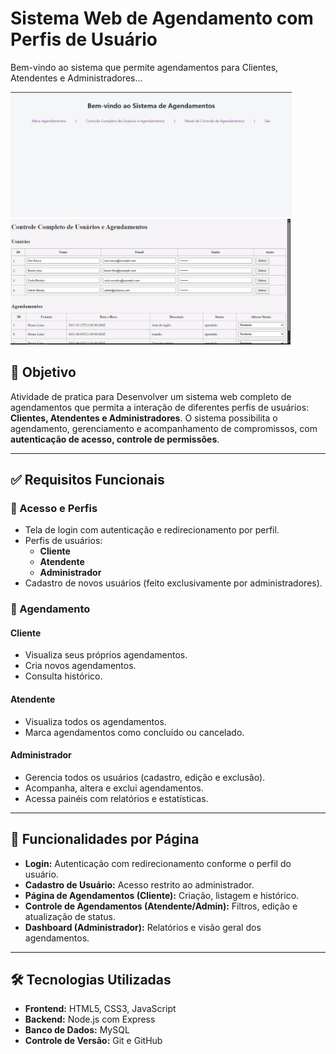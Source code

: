 # Sistema Web de Agendamento com Perfis de Usuário

Bem-vindo ao sistema que permite agendamentos para Clientes, Atendentes e Administradores...
<p float="left">
<img src="img/imagem-inicio.jpeg" width="450" />
<img src="img/imagem-controle.jpeg" width="448" />
</p>

## 🎯 Objetivo

Atividade de pratica para Desenvolver um sistema web completo de agendamentos que permita a interação de diferentes perfis de usuários: **Clientes, Atendentes e Administradores**. O sistema possibilita o agendamento, gerenciamento e acompanhamento de compromissos, com **autenticação de acesso, controle de permissões**.

---

## ✅ Requisitos Funcionais

### 🔐 Acesso e Perfis

- Tela de login com autenticação e redirecionamento por perfil.
- Perfis de usuários:
  - **Cliente**
  - **Atendente**
  - **Administrador**
- Cadastro de novos usuários (feito exclusivamente por administradores).

### 📅 Agendamento

#### Cliente
- Visualiza seus próprios agendamentos.
- Cria novos agendamentos.
- Consulta histórico.

#### Atendente
- Visualiza todos os agendamentos.
- Marca agendamentos como concluído ou cancelado.

#### Administrador
- Gerencia todos os usuários (cadastro, edição e exclusão).
- Acompanha, altera e exclui agendamentos.
- Acessa painéis com relatórios e estatísticas.

---

## 📄 Funcionalidades por Página

- **Login:** Autenticação com redirecionamento conforme o perfil do usuário.
- **Cadastro de Usuário:** Acesso restrito ao administrador.
- **Página de Agendamentos (Cliente):** Criação, listagem e histórico.
- **Controle de Agendamentos (Atendente/Admin):** Filtros, edição e atualização de status.
- **Dashboard (Administrador):** Relatórios e visão geral dos agendamentos.

---

## 🛠 Tecnologias Utilizadas

- **Frontend:** HTML5, CSS3, JavaScript
- **Backend:** Node.js com Express
- **Banco de Dados:** MySQL
- **Controle de Versão:** Git e GitHub
